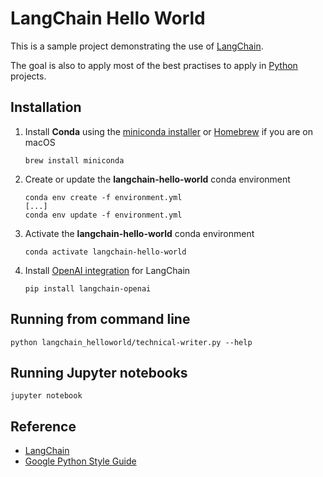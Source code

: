 # LangChain Hello World

This is a sample project demonstrating the use of [LangChain](https://python.langchain.com/).

The goal is also to apply most of the best practises to apply in [Python](https://www.python.org) projects.

## Installation

1. Install **Conda** using the [miniconda installer](https://conda.io/en/latest/miniconda.html) or [Homebrew](https://brew.sh/index_fr) if you are on macOS
   ```console
   brew install miniconda
   ```
1. Create or update the **langchain-hello-world** conda environment
   ```console
   conda env create -f environment.yml
   [...]
   conda env update -f environment.yml
   ```
1. Activate the **langchain-hello-world** conda environment
   ```console
   conda activate langchain-hello-world
   ```
1. Install [OpenAI integration](https://api.python.langchain.com/en/latest/openai_api_reference.html) for LangChain
   ```console
   pip install langchain-openai
   ```
 
## Running from command line

```console
python langchain_helloworld/technical-writer.py --help
```

## Running Jupyter notebooks

```console
jupyter notebook
```

## Reference

* [LangChain](https://python.langchain.com/)
* [Google Python Style Guide](http://google.github.io/styleguide/pyguide.html)
